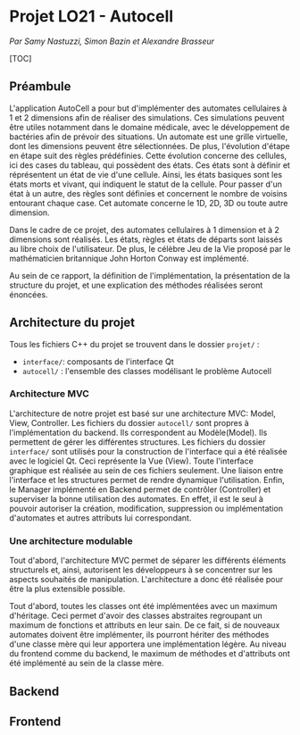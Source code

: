 # Projet LO21 - Autocell

_Par Samy Nastuzzi, Simon Bazin et Alexandre Brasseur_


[TOC]

## Préambule
L'application AutoCell a pour but d'implémenter des automates cellulaires à 1 et 2 dimensions afin de réaliser des simulations. Ces simulations peuvent être utiles notamment dans le domaine médicale, avec le développement de bactéries afin de prévoir des situations.
Un automate est une grille virtuelle, dont les dimensions peuvent être sélectionnées. De plus, l'évolution d'étape en étape suit des règles prédéfinies. Cette évolution concerne des cellules, ici des cases du tableau, qui possèdent des états. Ces états sont à définir et réprésentent un état de vie d'une cellule. Ainsi, les états basiques sont les états morts et vivant, qui indiquent le statut de la cellule. Pour passer d'un état à un autre, des règles sont définies et concernent le nombre de voisins entourant chaque case.
Cet automate concerne le 1D, 2D, 3D ou toute autre dimension.

Dans le cadre de ce projet, des automates cellulaires à 1 dimension et à 2 dimensions sont réalisés. Les états, règles et états de départs sont laissés au libre choix de l'utilisateur.
De plus, le célèbre Jeu de la Vie proposé par le mathématicien britannique John Horton Conway est implémenté.

Au sein de ce rapport, la définition de l'implémentation, la présentation de la structure du projet, et une explication des méthodes réalisées seront énoncées.


## Architecture du projet

Tous les fichiers C++ du projet se trouvent dans le dossier `projet/` :
- `interface/`: composants de l'interface Qt
- `autocell/` : l'ensemble des classes modélisant le problème Autocell

### Architecture MVC

L'architecture de notre projet est basé sur une architecture MVC: Model, View, Controller.
Les fichiers du dossier `autocell/` sont propres à l'implémentation du backend. Ils correspondent au Modèle(Model). Ils permettent de gérer les différentes structures.
Les fichiers du dossier `interface/` sont utilisés pour la construction de l'interface qui a été réalisée avec le logiciel Qt. Ceci représente la Vue (View). Toute l'interface graphique est réalisée au sein de ces fichiers seulement.
Une liaison entre l'interface et les structures permet de rendre dynamique l'utilisation.
Enfin, le Manager implémenté en Backend permet de contrôler (Controller) et superviser la bonne utilisation des automates. En effet, il est le seul à pouvoir autoriser la création, modification, suppression ou implémentation d'automates et autres attributs lui correspondant.

### Une architecture modulable

Tout d'abord, l'architecture MVC permet de séparer les différents éléments structurels et, ainsi, autorisent les développeurs à se concentrer sur les aspects souhaités de manipulation. L'architecture a donc été réalisée pour être la plus extensible possible.

Tout d'abord, toutes les classes ont été implémentées avec un maximum d'héritage. Ceci permet d'avoir des classes abstraites regroupant un maximum de fonctions et attributs en leur sain. De ce fait, si de nouveaux automates doivent être implémenter, ils pourront hériter des méthodes d'une classe mère qui leur apportera une implémentation légère. Au niveau du frontend comme du backend, le maximum de méthodes et d'attributs ont été implémenté au sein de la classe mère.


## Backend


## Frontend



